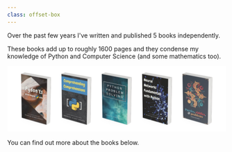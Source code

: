 ```yaml
---
class: offset-box
---
```


Over the past few years I've written and published 5 books independently.

These books add up to roughly 1600 pages and they condense my knowledge of Python and Computer Science (and some mathematics too).

![](_books.webp)

You can find out more about the books below.

